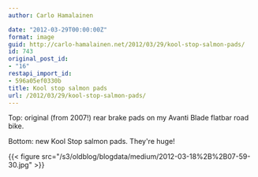 ```yaml
---
author: Carlo Hamalainen

date: "2012-03-29T00:00:00Z"
format: image
guid: http://carlo-hamalainen.net/2012/03/29/kool-stop-salmon-pads/
id: 743
original_post_id:
- "16"
restapi_import_id:
- 596a05ef0330b
title: Kool stop salmon pads
url: /2012/03/29/kool-stop-salmon-pads/
---
```

Top: original (from 2007!) rear brake pads on my Avanti Blade flatbar road bike.

Bottom: new Kool Stop salmon pads. They're huge!

{{< figure src="/s3/oldblog/blogdata/medium/2012-03-18%2B%2B07-59-30.jpg" >}}